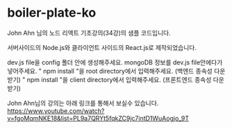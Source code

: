 # boiler-plate-ko

John Ahn 님의 노드 리액트 기초강의(34강)의 샘플 코드입니다.

서버사이드의 Node.js와 클라이언트 사이드의 React.js로 제작되었습니다.

dev.js file을 config 폴더 안에 생성해주세요.
mongoDB 정보를 dev.js file안에다가 넣어주세요.
" npm install "을 root directory에서 입력해주세요. (백엔드 종속성 다운받기)
" npm install "을 client directory에서 입력해주세요. (프론트엔드 종속성 다운받기)


John Ahn님의 강의는 아래 링크를 통해서 보실수 있습니다.
https://www.youtube.com/watch?v=fgoMqmNKE18&list=PL9a7QRYt5fqkZC9jc7jntD1WuAogjo_9T

